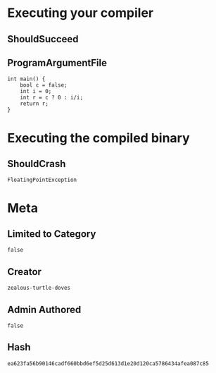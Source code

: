 # Executing your compiler

## ShouldSucceed

## ProgramArgumentFile

```
int main() {
	bool c = false;
	int i = 0;
	int r = c ? 0 : i/i;
	return r;
}

```

# Executing the compiled binary

## ShouldCrash

```
FloatingPointException
```

# Meta

## Limited to Category

```
false
```

## Creator

```
zealous-turtle-doves
```

## Admin Authored

```
false
```

## Hash

```
ea623fa56b90146cadf660bbd6ef5d25d613d1e20d120ca5786434afea087c85
```
